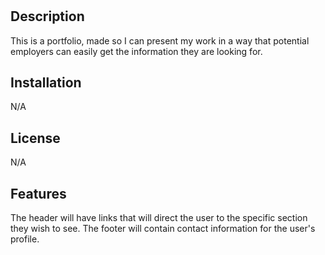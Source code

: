 # <Aletheia-Portfolio>

## Description

This is a portfolio, made so I can present my work in a way that potential employers can easily get the information they are looking for.

## Installation

N/A

## License

N/A

## Features

The header will have links that will direct the user to the specific section they wish to see.
The footer will contain contact information for the user's profile.
